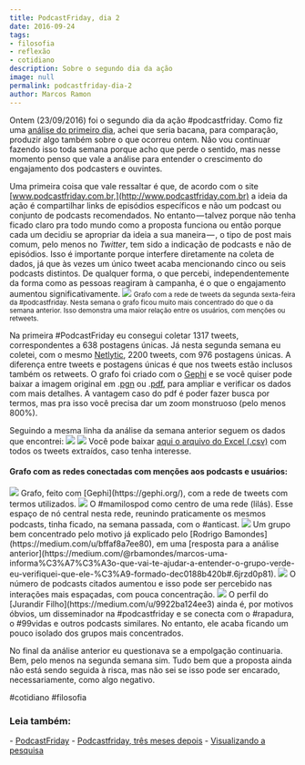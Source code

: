 ```yaml
---
title: PodcastFriday, dia 2
date: 2016-09-24
tags:
- filosofia
- reflexão
- cotidiano
description: Sobre o segundo dia da ação
image: null
permalink: podcastfriday-dia-2
author: Marcos Ramon
---
```

Ontem (23/09/2016) foi o segundo dia da ação #podcastfriday. Como fiz uma [análise do primeiro dia,](https://arcano5.com.br/podcastfriday-352aec06a55#.rlsequ2a0) achei que seria bacana, para comparação, produzir algo também sobre o que ocorreu ontem. Não vou continuar fazendo isso toda semana porque acho que perde o sentido, mas nesse momento penso que vale a análise para entender o crescimento do engajamento dos podcasters e ouvintes.

Uma primeira coisa que vale ressaltar é que, de acordo com o site [www.podcastfriday.com.br,](http://www.podcastfriday.com.br) a ideia da ação é compartilhar links de episódios específicos e não um podcast ou conjunto de podcasts recomendados. No entanto — talvez porque não tenha ficado claro pra todo mundo como a proposta funciona ou então porque cada um decidiu se apropriar da ideia a sua maneira — , o tipo de post mais comum, pelo menos no _Twitter_, tem sido a indicação de podcasts e não de episódios. Isso é importante porque interfere diretamente na coleta de dados, já que às vezes um único tweet acaba mencionando cinco ou seis podcasts distintos. De qualquer forma, o que percebi, independentemente da forma como as pessoas reagiram à campanha, é o que o engajamento aumentou significativamente.
<img src="/assets/img/Pasted image 20250311154836.png">
<small>Grafo com a rede de tweets da segunda sexta-feira da #podcastfriday. Nesta semana o grafo ficou muito mais concentrado do que o da semana anterior. Isso demonstra uma maior relação entre os usuários, com menções ou retweets.</small>

Na primeira #PodcastFriday eu consegui coletar 1317 tweets, correspondentes a 638 postagens únicas. Já nesta segunda semana eu coletei, com o mesmo [Netlytic](https://netlytic.org), 2200 tweets, com 976 postagens únicas. A diferença entre tweets e postagens únicas é que nos tweets estão inclusos também os retweets. O grafo foi criado com o [Gephi](https://gephi.org/) e se você quiser pode baixar a imagem original em .[pgn](https://drive.google.com/open?id=0B_NS1VYqt3XBcDJpZTktazJSTGs) ou .[pdf](https://drive.google.com/open?id=0B_NS1VYqt3XBa1FQOUJBNFJ2Rk0), para ampliar e verificar os dados com mais detalhes. A vantagem caso do pdf é poder fazer busca por termos, mas pra isso você precisa dar um zoom monstruoso (pelo menos 800%).

Seguindo a mesma linha da análise da semana anterior seguem os dados que encontrei:
<img src="/assets/img/Pasted image 20250311154855.png">
<img src="/assets/img/Pasted image 20250311154908.png">
Você pode baixar [aqui o arquivo do Excel (.csv)](https://drive.google.com/open?id=0B_NS1VYqt3XBeVBBRXk3ODlWdEE) com todos os tweets extraídos, caso tenha interesse.

#### Grafo com as redes conectadas com menções aos podcasts e usuários:
<img src="/assets/img/Pasted image 20250311154919.png">
Grafo, feito com [Gephi](https://gephi.org/), com a rede de tweets com termos utilizados.

<img src="/assets/img/Pasted image 20250311154929.png">
O #mamilospod como centro de uma rede (lilás). Esse espaço de nó central nesta rede, reunindo praticamente os mesmos podcasts, tinha ficado, na semana passada, com o #anticast.

<img src="/assets/img/Pasted image 20250311154937.png">
Um grupo bem concentrado pelo motivo já explicado pelo [Rodrigo Bamondes](https://medium.com/u/bffaf8a7ee80), em uma [resposta para a análise anterior](https://medium.com/@rbamondes/marcos-uma-informa%C3%A7%C3%A3o-que-vai-te-ajudar-a-entender-o-grupo-verde-eu-verifiquei-que-ele-%C3%A9-formado-dec0188b420b#.6jrzd0p81).

<img src="/assets/img/Pasted image 20250311154945.png">
O número de podcasts citados aumentou e isso pode ser percebido nas interações mais espaçadas, com pouca concentração.

<img src="/assets/img/Pasted image 20250311154953.png">
O perfil do [Jurandir Filho](https://medium.com/u/9922ba124ee3) ainda é, por motivos óbvios, um disseminador na #podcastfriday e se conecta com o #rapadura, o #99vidas e outros podcasts similares. No entanto, ele acaba ficando um pouco isolado dos grupos mais concentrados.

No final da análise anterior eu questionava se a empolgação continuaria. Bem, pelo menos na segunda semana sim. Tudo bem que a proposta ainda não está sendo seguida à risca, mas não sei se isso pode ser encarado, necessariamente, como algo negativo.


#cotidiano #filosofia

<h3>Leia também:</h3>
- <a href="/podcastfriday">PodcastFriday</a>
- <a href="/podcastfriday-tres-meses-depois">Podcastfriday, três meses depois</a>
- <a href="/visualizando-a-pesquisa">Visualizando a pesquisa</a>
